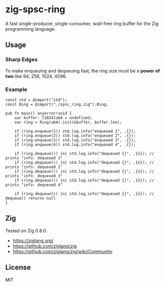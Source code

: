# zig-spsc-ring

A fast single-producer, single-consumer, wait-free ring buffer for the
Zig programming language.

## Usage

### Sharp Edges

To make enqueuing and dequeuing fast, the ring size must be a **power of two**
like 64, 256, 1024, 4096.

### Example

```zig
const std = @import("std");
const Ring = @import("./spsc_ring.zig").Ring;

pub fn main() anyerror!void {
    var buffer: [1024]u64 = undefined;
    var ring = Ring(u64).init(&buffer, buffer.len);

    if (ring.enqueue(1)) std.log.info("enqueued 1", .{});
    if (ring.enqueue(2)) std.log.info("enqueued 2", .{});
    if (ring.enqueue(3)) std.log.info("enqueued 3", .{});
    if (ring.enqueue(4)) std.log.info("enqueued 4", .{});

    if (ring.dequeue()) |n| std.log.info("dequeued {}", .{n}); // prints "info: dequeued 1"
    if (ring.dequeue()) |n| std.log.info("dequeued {}", .{n}); // prints "info: dequeued 2"
    if (ring.dequeue()) |n| std.log.info("dequeued {}", .{n}); // prints "info: dequeued 3"
    if (ring.dequeue()) |n| std.log.info("dequeued {}", .{n}); // prints "info: dequeued 4"

    if (ring.dequeue()) |n| std.log.info("dequeued {}", .{n}); // dequeue() returns null
}
```

## Zig

Tested on Zig 0.8.0.

- https://ziglang.org/
- https://github.com/ziglang/zig
- https://github.com/ziglang/zig/wiki/Community

## License
MIT
